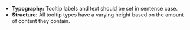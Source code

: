 - **Typography:** Tooltip labels and text should be set in sentence case.
- **Structure:** All tooltip types have a varying height based on the amount of content they contain.